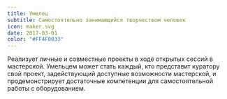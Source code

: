 ```yaml
---
title: Умелец
subtitle: Самостоятельно занимающийся творчеством человек
icon: maker.svg
date: 2017-03-01
color: "#FF4F0033"
---
```


Реализует личные и совместные проекты в ходе открытых сессий в мастерской. Умельцем может стать каждый, кто представит куратору свой проект, задействующий доступные возможности мастерской, и продемонстрирует достаточные компетенции для самостоятельной работы с оборудованием.
